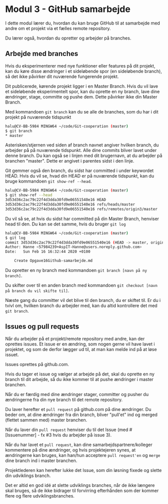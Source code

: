 # Modul 3 - GitHub samarbejde

I dette modul lærer du, hvordan du kan bruge GitHub til at samarbejde med andre om et projekt via et fælles remote repository.

Du lærer også, hvordan du opretter og arbejder på branches.

## Arbejde med branches

Hvis du eksperimenterer med nye funktioner eller features på dit projekt, kan du køre disse ændringer i et sideløbende spor (en sideløbende branch), så det ikke påvirker dit nuværende fungerende projekt.

Dit publicerede, kørende projekt ligger i en Master Branch. Hvis du vil lave et sideløbende eksperimentelt spor, kan du oprette en ny branch, lave dine ændringer, stage, committe og pushe dem. Dette påvirker ikke din Master Branch.

Med kommandoen `git branch` kan du se alle de branches, som du har i dit projekt på nuværende tidspunkt

```bash
halu@CV-BB-5984 MINGW64 ~/code/Git-cooperation (master)
$ git branch
* master
```

Asterisken/stjernen ved siden af branch navnet angiver hvilken branch, du arbejder på på nuværende tidspunkt. Alle dine commits bliver lavet under denne branch.
Du kan også se i linjen med dit brugernavn, at du arbejder på branchen "master". Dette er angivet i parentes sidst i den linje.

Git gemmer også den branch, du sidst har committed i under keywordet HEAD. Hvis du vil se, hvad din HEAD er på nuværende tidspunkt, kan du bruge kommandoen `git show-ref --head`.

```bash
halu@CV-BB-5984 MINGW64 ~/code/Git-cooperation (master)
$ git show-ref --head
3d53d36c2ac79c22f4d3dda30fd9e06551540e16 HEAD
3d53d36c2ac79c22f4d3dda30fd9e06551540e16 refs/heads/master
3d53d36c2ac79c22f4d3dda30fd9e06551540e16 refs/remotes/origin3/master
```

Du vil så se, at hvis du sidst har committed på din Master Branch, henviser head til den. Du kan se det samme, hvis du bruger `git log`

```bash
halu@CV-BB-5984 MINGW64 ~/code/Git-cooperation (master)
$ git log
commit 3d53d36c2ac79c22f4d3dda30fd9e06551540e16 (HEAD -> master, origin3/master)
Author: Hanne <57984239+AspIT-Hanne@users.noreply.github.com>
Date:   Sun Feb 16 16:32:44 2020 +0100

    Create Opgave16Github-samarbejde.md
```

Du opretter en ny branch med kommandoen `git branch [navn på ny branch]`.

Du skifter over til en anden branch med kommandoen `git checkout [navn på branch du vil skifte til]`.

Næste gang du committer vil det blive til den branch, du er skiftet til. Er du i tvivl om, hvilken branch du arbejder med, kan du altid kontrollere det med `git branch`.

## Issues og pull requests

Når du arbejder på et projekt/remote repository med andre, kan der oprettes issues. Et issue er en ændring, som nogen gerne vil have lavet i projektet, og som de derfor lægger ud til, at man kan melde ind på at løse issuet.

Issues oprettes på github.com.

Hvis du tager et issue og vælger at arbejde på det, skal du oprette en ny branch til dit arbejde, så du ikke kommer til at pushe ændringer i master branchen.

Når du er færdig med dine ændringer stager, committer og pusher du ændringerne fra din nye branch til det remote repository.

Du laver herefter et `pull request` på github.com på dine ændringer. Du beder om, at dine ændringer fra din branch, bliver "pull'et" ind og merged (flettet sammen med) master branchen.

Når du laver din `pull request` henviser du til det Issue (med #[Issuenummer] - fx #3 hvis du arbejder på issue 3).

Når du har lavet et `pull request`, kan dine samarbejdspartnere/kolleger kommentere på dine ændringer, og hvis projektejeren synes, at ændringerne kan bruges, kan han/hun acceptere `pull request'en` og `merge` dine branch ind i master branchen.

Projektlederen kan herefter lukke det Issue, som din løsning fixede og slette din udviklings branch.

Det er altid en god idé at slette udviklings branches, når de ikke længere skal bruges, så de ikke bidrager til forvirring efterhånden som der kommer flere og flere udviklingsbranches.
